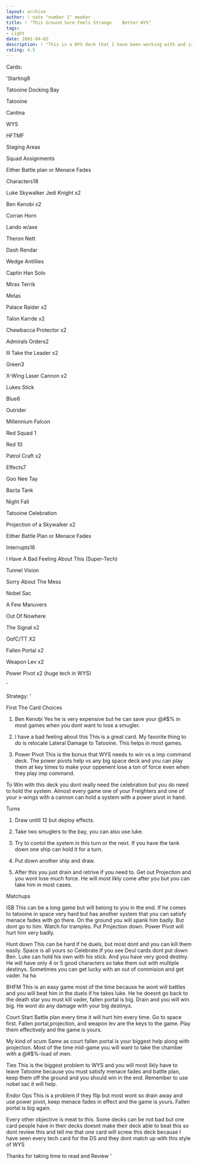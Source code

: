 ```yaml
---
layout: archive
author: ! nate "number 1" meeker
title: ! "This Ground Sure Feels Strange    Better WYS"
tags:
- Light
date: 2001-04-03
description: ! "This is a WYS deck that I have been working with and is undefeated in three tounaments."
rating: 4.5
---
```

Cards: 

'Starting8

Tatooine Docking Bay

Tatooine

Cantina

WYS

HFTMF

Staging Areas

Squad Assignments

Either Battle plan or Menace Fades


Characters18

Luke Skywalker Jedi Knight x2

Ben Kenobi x2

Corran Horn

Lando w/axe

Theron Nett

Dash Rendar

Wedge Antillies

Captin Han Solo

Mirax Terrik

Melas

Palace Raider x2

Talon Karrde x2

Chewbacca Protector x2


Admirals Orders2

Ill Take the Leader x2


Green3

X-Wing Laser Cannon x2

Lukes Stick


Blue6

Outrider

Millennium Falcon

Red Squad 1

Red 10

Patrol Craft x2


Effects7

Goo Nee Tay

Bacta Tank

Night Fall

Tatooine Celebration

Projection of a Skywalker x2

Either Battle Plan or Menace Fades


Interrupts16

I Have A Bad Feeling About This (Super-Tech)

Tunnel Vision

Sorry About The Mess

Nobel Sac

A Few Manuvers

Out Of Nowhere

The Signal x2

OofC/TT X2

Fallen Portal x2

Weapon Lev x2

Power Pivot x2 (huge tech in WYS)

'

Strategy: '

First The Card Choices

1. Ben Kenobi Yes he is very expensive but he can save your @#$% in most games when you dont want to lose a smugler.

2. I have a bad feeling about this This is a great card. My favorite thing to do is relocate Lateral Damage to Tatooine. This helps in most games.

3. Power Pivot This is the bonus that WYS needs to win vs a imp command deck. The power pivots help vs any big space deck and you can play them at key times to make your oppenent lose a ton of force even when they play imp command.


To Win with this deck you dont really need the celebration but you do need to hold the system. Almost every game one of your Freighters and one of your x-wings with a cannon can hold a system with a power pivot in hand.


Turns

1. Draw untill 12 but deploy effects.

2. Take two smuglers to the bay, you can also use luke.

3. Try to contol the system in this turn or the next. If you have the tank down one ship can hold it for a turn.

4. Put down another ship and draw.

5. After this you just drain and retrive if you need to. Get out Projection and you wont lose much force. He will most likly come after you but you can take him in most cases.


Matchups

ISB This can be a long game but will belong to you in the end. If he comes to tatooine in space very hard but has another system that you can satisfy menace fades with go there. On the ground you will spank him badly. But dont go to him. Watch for tramples. Put Projection down. Power Pivot will hurt him very badly.


Hunt down This can be hard if he duels, but most dont and you can kill them easily. Space is all yours so Celebrate.If you see Deul cards dont put down Ben. Luke can hold his own with his stick. And you have very good destiny. He will have only 4 or 5 good characters so take them out with multiple destinys. Sometimes you can get lucky with an out of commision and get vader. ha ha


BHFM This is an easy game most of the time because he wont will battles and you will beat him in the duels if he takes luke. He he doesnt go back to the death star you must kill vader, fallen portal is big. Drain and you will win big. He wont do any damage with your big destinys.


Court Start Battle plan every time it will hurt him every time. Go to space first. Fallen portal,projection, and weapon lev are the keys to the game. Play them effectively and the game is yours.


My kind of scum Same as court fallen portal is your biggest help along with projection. Most of the time mid-game you will want to take the chamber with a @#$%-load of men.


Ties This is the biggest problem to WYS and you will most likly have to leave Tatooine because you must satisfy menace fades and battle plan, keep them off the ground and you should win in the end. Remember to use nobel sac it will help.


Endor Ops This is a problem if they flip but most wont so drain away and use power pivot, keep menace fades in effect and the game is yours. Fallen portal is big again.


Every other objective is meat to this. Some decks can be not bad but one card people have in their decks doesnt make their deck able to beat this so dont review this and tell me that one card will screw this deck because I have seen every tech card for the DS and they dont match up with this style of WYS 

Thanks for taking time to read and Review '